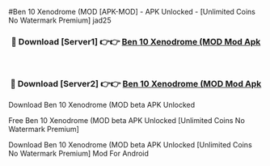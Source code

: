 #Ben 10 Xenodrome (MOD [APK-MOD] - APK Unlocked - [Unlimited Coins No Watermark Premium] jad25



<div align="center">

<h3>🔴 Download [Server1] 👉👉 <a href="https://momento.my/?title=Ben_10_Xenodrome_(MOD">Ben 10 Xenodrome (MOD Mod Apk</a></h3><br>

<h3>🔴 Download [Server2] 👉👉 <a href="https://momento.my/?title=Ben_10_Xenodrome_(MOD">Ben 10 Xenodrome (MOD Mod Apk</a></h3>
</div>



Download Ben 10 Xenodrome (MOD beta APK Unlocked

Free Ben 10 Xenodrome (MOD beta APK Unlocked [Unlimited Coins No Watermark Premium]

Download Ben 10 Xenodrome (MOD beta APK Unlocked [Unlimited Coins No Watermark Premium] Mod For Android
